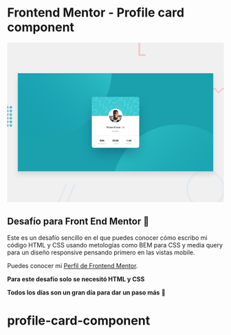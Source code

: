 # Frontend Mentor - Profile card component

![Design preview for the Profile card component coding challenge](./design/desktop-preview.jpg)

## Desafío para Front End Mentor 👋

Este es un desafío sencillo en el que puedes conocer cómo escribo mi código HTML y CSS usando metologías como BEM para CSS y media query para un diseño responsive pensando primero en las vistas mobile.

Puedes conocer mi [Perfil de Frontend Mentor](https://www.frontendmentor.io/profile/joshuacba08).

**Para este desafío solo se necesitó HTML y CSS**



**Todos los días son un gran día para dar un paso más** 🚀
# profile-card-component
